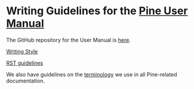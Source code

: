 # Writing Guidelines for the [Pine User Manual](https://www.tradingview.com/pine-script-docs/en/v5/index.html)

The GitHub repository for the User Manual is [here](https://github.com/tradingview/pine_script_docs).

[Writing Style](WritingStyle.md)

[RST guidelines](RSTGuidelines.md)

We also have guidelines on the [terminology](https://github.com/tradingview/documentation-guidelines/tree/main/PineTerminology) we use in all Pine-related documentation.

